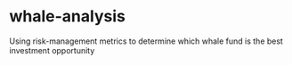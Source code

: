 # whale-analysis
Using risk-management metrics to determine which whale fund is the best investment opportunity
